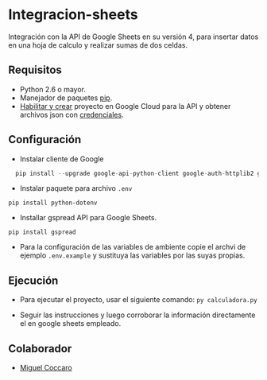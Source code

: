 # Integracion-sheets

Integración con la API de Google Sheets en su versión 4, para insertar datos en una hoja de calculo y realizar sumas de dos celdas.

## Requisitos

* Python 2.6 o mayor.
* Manejador de paquetes [pip](https://pypi.org/project/pip/).
* [Habilitar y crear](https://developers.google.com/workspace/guides/create-project?authuser=1) proyecto en Google Cloud para la API y obtener archivos json con [credenciales](https://developers.google.com/workspace/guides/create-credentials?authuser=1).

## Configuración

* Instalar cliente de Google
```js
  pip install --upgrade google-api-python-client google-auth-httplib2 google-auth-oauthlib
```
* Instalar paquete para archivo `.env`
```
pip install python-dotenv
```
* Installar gspread API para Google Sheets.
```
pip install gspread
```
* Para la configuración de las variables de ambiente copie el archvi de ejemplo `.env.example` y sustituya las variables por las suyas propias.

## Ejecución

* Para ejecutar el proyecto, usar el siguiente comando:
```py calculadora.py```

* Seguir las instrucciones y luego corroborar la información directamente el en google sheets empleado.

## Colaborador

* [Miguel Coccaro](https://github.com/mecoccaro)